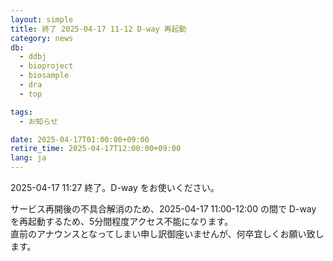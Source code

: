 ```yaml
---
layout: simple
title: 終了 2025-04-17 11-12 D-way 再起動
category: news
db:
  - ddbj
  - bioproject
  - biosample
  - dra
  - top

tags:
  - お知らせ

date: 2025-04-17T01:00:00+09:00
retire_time: 2025-04-17T12:00:00+09:00
lang: ja
---
```


<span class="red">2025-04-17 11:27 終了。D-way をお使いください。</span>

サービス再開後の不具合解消のため、2025-04-17 11:00-12:00 の間で D-way を再起動するため、5分間程度アクセス不能になります。   
直前のアナウンスとなってしまい申し訳御座いませんが、何卒宜しくお願い致します。

